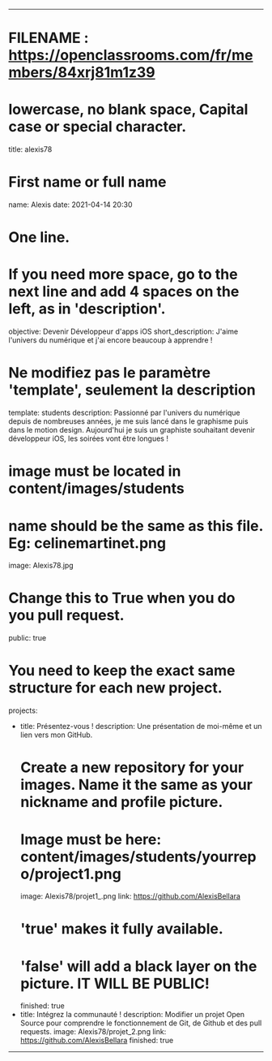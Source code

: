 ---

# FILENAME : https://openclassrooms.com/fr/members/84xrj81m1z39
# lowercase, no blank space, Capital case or special character.
title: alexis78

# First name or full name
name: Alexis
date: 2021-04-14 20:30

# One line.
# If you need more space, go to the next line and add 4 spaces on the left, as in 'description'.
objective: Devenir Développeur d'apps iOS
short_description: J'aime l'univers du numérique et j'ai encore beaucoup à apprendre !

# Ne modifiez pas le paramètre 'template', seulement la description
template: students
description:
    Passionné par l'univers du numérique depuis de nombreuses années,
    je me suis lancé dans le graphisme puis dans le motion design.
    Aujourd'hui je suis un graphiste souhaitant devenir 
    développeur iOS, les soirées vont être longues !

# image must be located in content/images/students
# name should be the same as this file. Eg: celinemartinet.png
image: Alexis78.jpg

# Change this to True when you do you pull request.
public: true

# You need to keep the exact same structure for each new project.
projects:
  - title: Présentez-vous !
    description: Une présentation de moi-même et un lien vers mon GitHub.
    # Create a new repository for your images. Name it the same as your nickname and profile picture.
    # Image must be here: content/images/students/yourrepo/project1.png
    image: Alexis78/projet1_.png
    link: https://github.com/AlexisBellara
    # 'true' makes it fully available.
    # 'false' will add a black layer on the picture. IT WILL BE PUBLIC!
    finished: true
  - title: Intégrez la communauté !
    description: Modifier un projet Open Source pour comprendre le fonctionnement de Git, de Github et des pull requests. 
    image: Alexis78/projet_2.png
    link: https://github.com/AlexisBellara
    finished: true
---